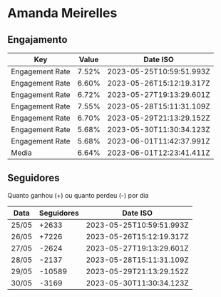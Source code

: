 # Amanda Meirelles

## Engajamento

| Key             | Value | Date ISO                 |
| --------------- | ----- | ------------------------ |
| Engagement Rate | 7.52% | 2023-05-25T10:59:51.993Z |
| Engagement Rate | 6.60% | 2023-05-26T15:12:19.317Z |
| Engagement Rate | 6.72% | 2023-05-27T19:13:29.601Z |
| Engagement Rate | 7.55% | 2023-05-28T15:11:31.109Z |
| Engagement Rate | 6.70% | 2023-05-29T21:13:29.152Z |
| Engagement Rate | 5.68% | 2023-05-30T11:30:34.123Z |
| Engagement Rate | 5.68% | 2023-06-01T11:42:37.991Z |
| Media           | 6.64% | 2023-06-01T12:23:41.411Z |

## Seguidores

Quanto ganhou (+) ou quanto perdeu (-) por dia

| Data  | Seguidores | Date ISO                 |
| ----- | ---------- | ------------------------ |
| 25/05 | +2633      | 2023-05-25T10:59:51.993Z |
| 26/05 | +7226      | 2023-05-26T15:12:19.317Z |
| 27/05 | -2624      | 2023-05-27T19:13:29.601Z |
| 28/05 | -2137      | 2023-05-28T15:11:31.109Z |
| 29/05 | -10589     | 2023-05-29T21:13:29.152Z |
| 30/05 | -3169      | 2023-05-30T11:30:34.123Z |